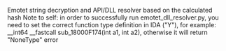 Emotet string decryption and API/DLL resolver based on the calculated hash
Note to self: in order to successfully run emotet_dll_resolver.py, you need to set the correct function type definition in IDA ("Y"), for example: __int64 __fastcall sub_18000F174(int a1, int a2), otherwise it will return "NoneType" error
